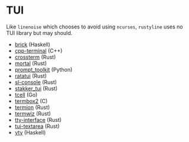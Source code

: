 # TUI

Like `linenoise` which chooses to avoid using `ncurses`,
`rustyline` uses no TUI library but may should.

- [brick](https://github.com/jtdaugherty/brick) (Haskell)
- [cpp-terminal](https://github.com/certik/cpp-terminal) (C++)
- [crossterm](https://github.com/crossterm-rs/crossterm) (Rust)
- [mortal](https://github.com/murarth/mortal) (Rust)
- [prompt_toolkit](https://github.com/prompt-toolkit/python-prompt-toolkit) (Python)
- [ratatui](https://github.com/ratatui-org/ratatui) (Rust)
- [sl-console](https://github.com/sl-sh-dev/sl-console) (Rust)
- [stakker_tui](git@github.com:uazu/stakker_tui.git) (Rust)
- [tcell](https://github.com/gdamore/tcell) (Go)
- [termbox2](https://github.com/termbox/termbox2) (C)
- [termion](https://gitlab.redox-os.org/redox-os/termion.git) (Rust)
- [termwiz](https://github.com/wez/wezterm/tree/main/termwiz) (Rust)
- [tty-interface](https://github.com/danielway/tty-interface) (Rust)
- [tui-textarea](https://github.com/rhysd/tui-textarea) (Rust)
- [vty](https://github.com/jtdaugherty/vty) (Haskell)
